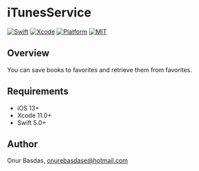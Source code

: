 # iTunesService

[![Swift](https://img.shields.io/badge/Swift-5-orange.svg)](https://swift.org)
[![Xcode](https://img.shields.io/badge/Xcode-12.4-blue.svg)](https://developer.apple.com/xcode)
[![Platform](https://img.shields.io/badge/platforms-iOS%20%7C%20-green.svg)](https://github.com/sozman/instagram-clone-swiftUI.git)
[![MIT](https://img.shields.io/badge/licenses-MIT-red.svg)](https://opensource.org/licenses/MIT)

## Overview
You can save books to favorites and retrieve them from favorites.

## Requirements
* iOS 13+
* Xcode 11.0+
* Swift 5.0+


## Author
Onur Basdas, onurebasdase@hotmail.com
